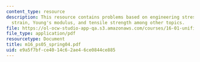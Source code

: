 ```yaml
---
content_type: resource
description: This resource contains problems based on engineering stress vs. engineering
  strain, Young's modulus, and tensile strength among other topics.
file: https://ol-ocw-studio-app-qa.s3.amazonaws.com/courses/16-01-unified-engineering-i-ii-iii-iv-fall-2005-spring-2006/e9a5f7bfce4014c62ae46ce0844ce885_m16_ps05_spring04.pdf
file_type: application/pdf
resourcetype: Document
title: m16_ps05_spring04.pdf
uid: e9a5f7bf-ce40-14c6-2ae4-6ce0844ce885
---
```


